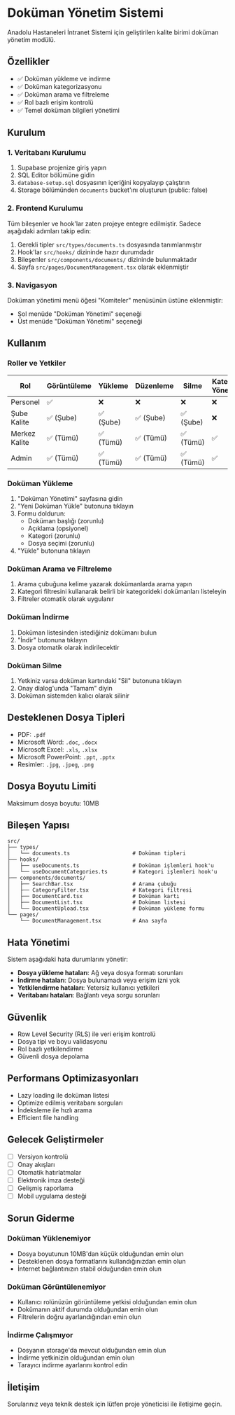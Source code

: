 # Doküman Yönetim Sistemi

Anadolu Hastaneleri İntranet Sistemi için geliştirilen kalite birimi doküman yönetim modülü.

## Özellikler

- ✅ Doküman yükleme ve indirme
- ✅ Doküman kategorizasyonu
- ✅ Doküman arama ve filtreleme
- ✅ Rol bazlı erişim kontrolü
- ✅ Temel doküman bilgileri yönetimi

## Kurulum

### 1. Veritabanı Kurulumu

1. Supabase projenize giriş yapın
2. SQL Editor bölümüne gidin
3. `database-setup.sql` dosyasının içeriğini kopyalayıp çalıştırın
4. Storage bölümünden `documents` bucket'ını oluşturun (public: false)

### 2. Frontend Kurulumu

Tüm bileşenler ve hook'lar zaten projeye entegre edilmiştir. Sadece aşağıdaki adımları takip edin:

1. Gerekli tipler `src/types/documents.ts` dosyasında tanımlanmıştır
2. Hook'lar `src/hooks/` dizininde hazır durumdadır
3. Bileşenler `src/components/documents/` dizininde bulunmaktadır
4. Sayfa `src/pages/DocumentManagement.tsx` olarak eklenmiştir

### 3. Navigasyon

Doküman yönetimi menü öğesi "Komiteler" menüsünün üstüne eklenmiştir:
- Sol menüde "Doküman Yönetimi" seçeneği
- Üst menüde "Doküman Yönetimi" seçeneği

## Kullanım

### Roller ve Yetkiler

| Rol | Görüntüleme | Yükleme | Düzenleme | Silme | Kategori Yönetimi |
|-----|-------------|---------|-----------|-------|-------------------|
| Personel | ✅ | ❌ | ❌ | ❌ | ❌ |
| Şube Kalite | ✅ (Şube) | ✅ (Şube) | ✅ (Şube) | ✅ (Şube) | ❌ |
| Merkez Kalite | ✅ (Tümü) | ✅ (Tümü) | ✅ (Tümü) | ✅ (Tümü) | ✅ |
| Admin | ✅ (Tümü) | ✅ (Tümü) | ✅ (Tümü) | ✅ (Tümü) | ✅ |

### Doküman Yükleme

1. "Doküman Yönetimi" sayfasına gidin
2. "Yeni Doküman Yükle" butonuna tıklayın
3. Formu doldurun:
   - Doküman başlığı (zorunlu)
   - Açıklama (opsiyonel)
   - Kategori (zorunlu)
   - Dosya seçimi (zorunlu)
4. "Yükle" butonuna tıklayın

### Doküman Arama ve Filtreleme

1. Arama çubuğuna kelime yazarak dokümanlarda arama yapın
2. Kategori filtresini kullanarak belirli bir kategorideki dokümanları listeleyin
3. Filtreler otomatik olarak uygulanır

### Doküman İndirme

1. Doküman listesinden istediğiniz dokümanı bulun
2. "İndir" butonuna tıklayın
3. Dosya otomatik olarak indirilecektir

### Doküman Silme

1. Yetkiniz varsa doküman kartındaki "Sil" butonuna tıklayın
2. Onay dialog'unda "Tamam" diyin
3. Doküman sistemden kalıcı olarak silinir

## Desteklenen Dosya Tipleri

- PDF: `.pdf`
- Microsoft Word: `.doc`, `.docx`
- Microsoft Excel: `.xls`, `.xlsx`
- Microsoft PowerPoint: `.ppt`, `.pptx`
- Resimler: `.jpg`, `.jpeg`, `.png`

## Dosya Boyutu Limiti

Maksimum dosya boyutu: 10MB

## Bileşen Yapısı

```
src/
├── types/
│   └── documents.ts                    # Doküman tipleri
├── hooks/
│   ├── useDocuments.ts                 # Doküman işlemleri hook'u
│   └── useDocumentCategories.ts        # Kategori işlemleri hook'u
├── components/documents/
│   ├── SearchBar.tsx                   # Arama çubuğu
│   ├── CategoryFilter.tsx              # Kategori filtresi
│   ├── DocumentCard.tsx                # Doküman kartı
│   ├── DocumentList.tsx                # Doküman listesi
│   └── DocumentUpload.tsx              # Doküman yükleme formu
└── pages/
    └── DocumentManagement.tsx          # Ana sayfa
```

## Hata Yönetimi

Sistem aşağıdaki hata durumlarını yönetir:

- **Dosya yükleme hataları**: Ağ veya dosya formatı sorunları
- **İndirme hataları**: Dosya bulunamadı veya erişim izni yok
- **Yetkilendirme hataları**: Yetersiz kullanıcı yetkileri
- **Veritabanı hataları**: Bağlantı veya sorgu sorunları

## Güvenlik

- Row Level Security (RLS) ile veri erişim kontrolü
- Dosya tipi ve boyu validasyonu
- Rol bazlı yetkilendirme
- Güvenli dosya depolama

## Performans Optimizasyonları

- Lazy loading ile doküman listesi
- Optimize edilmiş veritabanı sorguları
- İndeksleme ile hızlı arama
- Efficient file handling

## Gelecek Geliştirmeler

- [ ] Versiyon kontrolü
- [ ] Onay akışları
- [ ] Otomatik hatırlatmalar
- [ ] Elektronik imza desteği
- [ ] Gelişmiş raporlama
- [ ] Mobil uygulama desteği

## Sorun Giderme

### Doküman Yüklenemiyor
- Dosya boyutunun 10MB'dan küçük olduğundan emin olun
- Desteklenen dosya formatlarını kullandığınızdan emin olun
- İnternet bağlantınızın stabil olduğundan emin olun

### Doküman Görüntülenemiyor
- Kullanıcı rolünüzün görüntüleme yetkisi olduğundan emin olun
- Dokümanın aktif durumda olduğundan emin olun
- Filtrelerin doğru ayarlandığından emin olun

### İndirme Çalışmıyor
- Dosyanın storage'da mevcut olduğundan emin olun
- İndirme yetkinizin olduğundan emin olun
- Tarayıcı indirme ayarlarını kontrol edin

## İletişim

Sorularınız veya teknik destek için lütfen proje yöneticisi ile iletişime geçin.